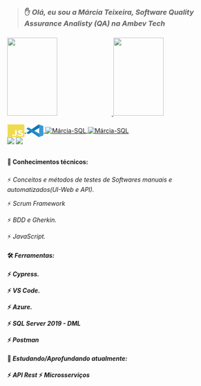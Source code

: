 >### ✋ *Olá, eu sou a Márcia Teixeira, Software Quality Assurance Analisty (QA) na Ambev Tech*<h3>
  
 <div align="left">
  <a href="https://www.linkedin.com/in/marciateixeirab/">
  <img height="180em" width="48%" src="https://github-readme-stats.vercel.app/api?username=marcia-teixeira&show_icons=true&theme=dark&include_all_commits=true&count_private=true"/>
  <img height="180em" width="48%" src="https://github-readme-stats.vercel.app/api/top-langs/?username=marcia-teixeira&layout=compact&langs_count=7&theme=dark"/>
</div>
   
  </div>
<div style="display: inline_block"><br>
  <img align="center" alt="Márcia-Js" height="30" width="40" src="https://raw.githubusercontent.com/devicons/devicon/master/icons/javascript/javascript-plain.svg">
  <img align="center" alt="Márcia-VS" height="30" width="40" src="https://github.com/devicons/devicon/blob/master/icons/vscode/vscode-original.svg">
  <img align="center" alt="Márcia-SQL" height="30" width="40" src="https://cdn.jsdelivr.net/gh/devicons/devicon/icons/microsoftsqlserver/microsoftsqlserver-plain.svg">
   <img align="center" alt="Márcia-SQL" height="70" width="70" src="https://cdn.jsdelivr.net/gh/devicons/devicon/icons/azure/azure-original-wordmark.svg">
   
</div>
  <div> 
  <a href = "mailto:marciateixeira.b@gmail.com"><img src="https://img.shields.io/badge/-Gmail-%23333?style=for-the-badge&logo=gmail&logoColor=white" target="_blank"></a>
  <a href="https://www.linkedin.com/in/marciateixeirab/" target="_blank"><img src="https://img.shields.io/badge/-LinkedIn-%230077B5?style=for-the-badge&logo=linkedin&logoColor=white" target="_blank"></a> 
  
 
</div>
 
  ##
  
#### 📗 Conhecimentos técnicos:<h3>  
  ⚡   *Conceitos e métodos de testes de Softwares manuais e automatizados(UI-Web e API).*
  
  ⚡   *Scrum Framework*
  
  ⚡   *BDD e Gherkin.*
 
  ⚡   *JavaScript.*  

#### 🛠️ *Ferramentas: <h4>*
⚡ *Cypress.*
  
⚡ *VS Code.*
 
 ⚡ *Azure.*
  
⚡ *SQL Server 2019 - DML*
  
⚡ *Postman*
  
 
#### 🚀 *Estudando/Aprofundando atualmente: <h4>*
  
⚡ *API Rest*
⚡ *Microsserviços*
  
  
 
